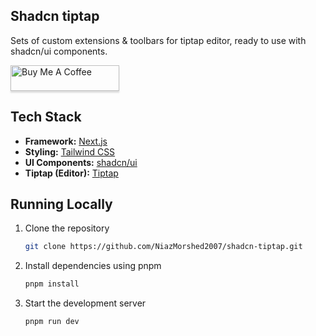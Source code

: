 ## Shadcn tiptap

Sets of custom extensions & toolbars for tiptap editor, ready to use with shadcn/ui components.

<a href="https://www.buymeacoffee.com/niazmorshed" target="_blank"><img src="https://www.buymeacoffee.com/assets/img/custom_images/orange_img.png" alt="Buy Me A Coffee" style="height: 41px !important;width: 174px !important;box-shadow: 0px 3px 2px 0px rgba(190, 190, 190, 0.5) !important;-webkit-box-shadow: 0px 3px 2px 0px rgba(190, 190, 190, 0.5) !important;" ></a>



## Tech Stack

- **Framework:** [Next.js](https://nextjs.org)
- **Styling:** [Tailwind CSS](https://tailwindcss.com)
- **UI Components:** [shadcn/ui](https://ui.shadcn.com)
- **Tiptap (Editor):** [Tiptap](https://tiptap.dev)

## Running Locally

1. Clone the repository

   ```bash
   git clone https://github.com/NiazMorshed2007/shadcn-tiptap.git
   ```

2. Install dependencies using pnpm

   ```bash
   pnpm install
   ```

3. Start the development server

   ```bash
   pnpm run dev
   ```

